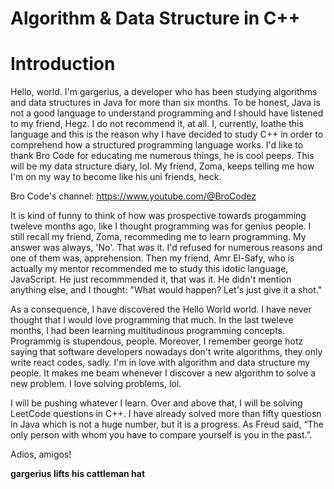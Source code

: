 # Algorithm &amp; Data Structure in C++

# Introduction

Hello, world. I'm gargerius, a developer who has been studying algorithms and data structures in Java for more than six months. To be honest, Java is not a good language to understand programming and I should have listened to my friend, Hegz. I do not recommend it, at all. I, currently, loathe this language and this is the reason why I have decided to study C++ in order to comprehend how a structured programming language works. I'd like to thank Bro Code for educating me numerous things, he is cool peeps. This will be my data structure diary, lol. My friend, Zoma, keeps telling me how I'm on my way to become like his uni friends, heck.

Bro Code's channel: 
https://www.youtube.com/@BroCodez


It is kind of funny to think of how was prospective towards progamming tweleve months ago, like I thought programming was for genius people. I still recall my friend, Zoma, recommeding me to learn programming. My answer was always, 'No'. That was it. I'd refused for numerous reasons and one of them was, apprehension. Then my friend, Amr El-Safy, who is actually my mentor recommended me to study this idotic language, JavaScript. He just recommmended it, that was it. He didn't mention anything else, and I thought: "What would happen? Let's just give it a shot." 

As a consequence, I have discovered the Hello World world. I have never thought that I would love programming that much. In the last tweleve months, I had been learning multitudinous programming concepts. Programmig is stupendous, people. Moreover, I remember george hotz saying that software developers nowadays don't write algorithms, they only write react codes, sadly. I'm in love with algorithm and data structure my people. It makes me beam whenever I discover a new algorithm to solve a new problem. I love solving problems, lol.


I will be pushing whatever I learn. Over and above that, I will be solving LeetCode questions in C++. I have already solved more than fifty questiosn in Java which is not a huge number, but it is a progress. As Freud said, “The only person with whom you have to compare yourself is you in the past.”. 


Adios, amigos!

**gargerius lifts his cattleman hat** 




